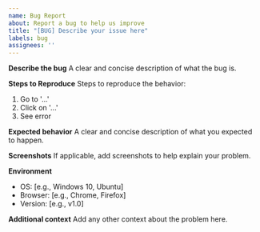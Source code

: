 ```yaml
---
name: Bug Report
about: Report a bug to help us improve
title: "[BUG] Describe your issue here"
labels: bug
assignees: ''
---
```


**Describe the bug**
A clear and concise description of what the bug is.

**Steps to Reproduce**
Steps to reproduce the behavior:
1. Go to '...'
2. Click on '...'
3. See error

**Expected behavior**
A clear and concise description of what you expected to happen.

**Screenshots**
If applicable, add screenshots to help explain your problem.

**Environment**
- OS: [e.g., Windows 10, Ubuntu]
- Browser: [e.g., Chrome, Firefox]
- Version: [e.g., v1.0]

**Additional context**
Add any other context about the problem here.
